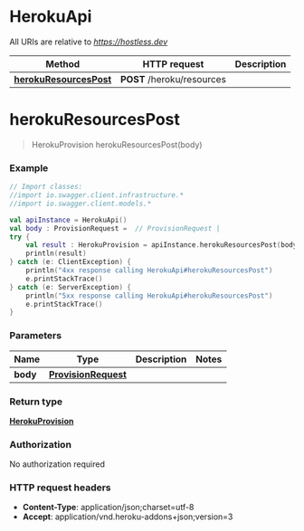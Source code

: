 # HerokuApi

All URIs are relative to *https://hostless.dev*

Method | HTTP request | Description
------------- | ------------- | -------------
[**herokuResourcesPost**](HerokuApi.md#herokuResourcesPost) | **POST** /heroku/resources | 


<a name="herokuResourcesPost"></a>
# **herokuResourcesPost**
> HerokuProvision herokuResourcesPost(body)



### Example
```kotlin
// Import classes:
//import io.swagger.client.infrastructure.*
//import io.swagger.client.models.*

val apiInstance = HerokuApi()
val body : ProvisionRequest =  // ProvisionRequest | 
try {
    val result : HerokuProvision = apiInstance.herokuResourcesPost(body)
    println(result)
} catch (e: ClientException) {
    println("4xx response calling HerokuApi#herokuResourcesPost")
    e.printStackTrace()
} catch (e: ServerException) {
    println("5xx response calling HerokuApi#herokuResourcesPost")
    e.printStackTrace()
}
```

### Parameters

Name | Type | Description  | Notes
------------- | ------------- | ------------- | -------------
 **body** | [**ProvisionRequest**](ProvisionRequest.md)|  |

### Return type

[**HerokuProvision**](HerokuProvision.md)

### Authorization

No authorization required

### HTTP request headers

 - **Content-Type**: application/json;charset=utf-8
 - **Accept**: application/vnd.heroku-addons+json;version=3

